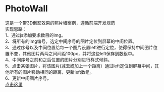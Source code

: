 # PhotoWall
这是一个带3D倒影效果的照片墙案例，遵循前端开发规范      
实现思路：    
1、通过js添加要求数目的img。     
2、将所有的img编号，选定中间序号的图片定位到屏幕的中间位置。        
3、通过序号以及中间位置给每一个图片设置left进行定位，使得保持中间图片位置不变，其他图片两两之间间距100px，并将这些left保存到数组中。      
4、中间序号之前和之后位置的图片分别进行样式倾斜。       
5、点击某张图片，将该图片(减去或加上一个距离）通过left定位到屏幕中间，其他所有的图片移动相同的距离，更新left数组。       
6、更新中间图片序号。      
[点击这里](https://sanchunpeng.github.io/PhotoWall/)
